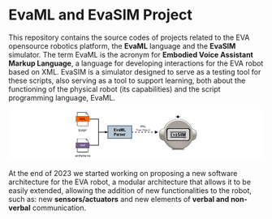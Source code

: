 # **EvaML** and **EvaSIM** Project

This repository contains the source codes of projects related to the EVA opensource robotics platform, the **EvaML** language and the **EvaSIM** simulator. The term EvaML is the acronym for **Embodied Voice Assistant Markup Language**, a language for developing interactions for the EVA robot based on XML. EvaSIM is a simulator designed to serve as a testing tool for these scripts, also serving as a tool to support learning, both about the functioning of the physical robot (its capabilities) and the script programming language, EvaML.

![alt text](eva-parser-evasim20-1.png)

At the end of 2023 we started working on proposing a new software architecture for the EVA robot, a modular architecture that allows it to be easily extended, allowing the addition of new functionalities to the robot, such as: new **sensors/actuators** and new elements of **verbal and non-verbal** communication.

